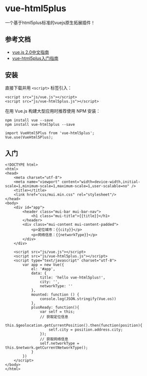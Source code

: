 # vue-html5plus

一个基于html5plus标准的vuejs原生拓展插件！

## 参考文档

- [vue.js 2.0中文指南](http://cn.vuejs.org/v2/guide/)
- [vue-html5plus入门指南](https://github.com/zhaomenghuan/vue-html5plus/wiki)

## 安装

直接下载并用 `<script>` 标签引入：
```
<script src="js/vue.js"></script>
<script src="js/vue-html5plus.js"></script>
```

在用 Vue.js 构建大型应用时推荐使用 NPM 安装：
```
npm install vue --save
npm install vue-html5plus --save
```

```
import VueHtml5Plus from 'vue-html5plus';
Vue.use(VueHtml5Plus);
```

## 入门

```
<!DOCTYPE html>
<html>
<head>
    <meta charset="utf-8">
    <meta name="viewport" content="width=device-width,initial-scale=1,minimum-scale=1,maximum-scale=1,user-scalable=no" />
    <title></title>
    <link href="css/mui.min.css" rel="stylesheet"/>
</head>
<body>
	<div id="app">
		<header class="mui-bar mui-bar-nav">
		    <h1 class="mui-title">{{title}}</h1>
		</header>
		<div class="mui-content mui-content-padded">
			<p>定位城市：{{city}}</p>
			<p>网络信息：{{networkType}}</p>
		</div>
	</div>
	
	<script src="js/vue.js"></script>
	<script src="js/vue-html5plus.js"></script>
	<script type="text/javascript" charset="utf-8">     	
      	var app = new Vue({
      		el: '#app',
      		data: {
      			title: 'hello vue-html5plus!',
      			city: '',
      			networkType: ''
      		},
		  	mounted: function () {
		  		console.log(JSON.stringify(Vue.os))
		  	},
		  	plusReady: function(){
      			var self = this;
      			// 获取定位信息
      			this.$geolocation.getCurrentPosition().then(function(position){
      				self.city = position.address.city;
      			});
      			// 获取网络信息
      			self.networkType = this.$network.getCurrentNetworkType();
			}
		})
    </script>
</body>
</html>
```
